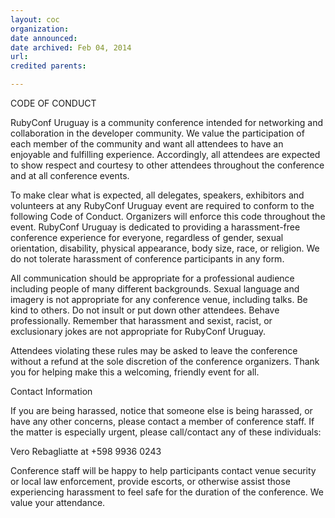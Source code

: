 ```yaml
---
layout: coc
organization:
date announced:
date archived: Feb 04, 2014
url:
credited parents:

---
```


CODE OF CONDUCT

RubyConf Uruguay is a community conference intended for networking and collaboration in the developer community. We value the participation of each member of the community and want all attendees to have an enjoyable and fulfilling experience. Accordingly, all attendees are expected to show respect and courtesy to other attendees throughout the conference and at all conference events.

To make clear what is expected, all delegates, speakers, exhibitors and volunteers at any RubyConf Uruguay event are required to conform to the following Code of Conduct. Organizers will enforce this code throughout the event. RubyConf Uruguay is dedicated to providing a harassment-free conference experience for everyone, regardless of gender, sexual orientation, disability, physical appearance, body size, race, or religion. We do not tolerate harassment of conference participants in any form.

All communication should be appropriate for a professional audience including people of many different backgrounds. Sexual language and imagery is not appropriate for any conference venue, including talks. Be kind to others. Do not insult or put down other attendees. Behave professionally. Remember that harassment and sexist, racist, or exclusionary jokes are not appropriate for RubyConf Uruguay.

Attendees violating these rules may be asked to leave the conference without a refund at the sole discretion of the conference organizers. Thank you for helping make this a welcoming, friendly event for all.

Contact Information

If you are being harassed, notice that someone else is being harassed, or have any other concerns, please contact a member of conference staff. If the matter is especially urgent, please call/contact any of these individuals:

Vero Rebagliatte at +598 9936 0243

Conference staff will be happy to help participants contact venue security or local law enforcement, provide escorts, or otherwise assist those experiencing harassment to feel safe for the duration of the conference. We value your attendance.